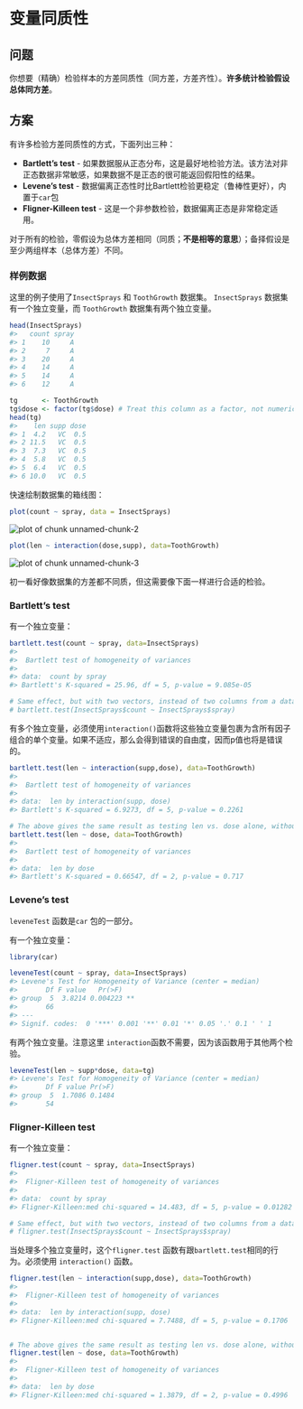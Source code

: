 # 变量同质性

## 问题

你想要（精确）检验样本的方差同质性（同方差，方差齐性）。**许多统计检验假设总体同方差**。

## 方案

有许多检验方差同质性的方式，下面列出三种：

- **Bartlett’s test** - 如果数据服从正态分布，这是最好地检验方法。该方法对非正态数据非常敏感，如果数据不是正态的很可能返回假阳性的结果。
- **Levene’s test** - 数据偏离正态性时比Bartlett检验更稳定（鲁棒性更好），内置于`car`包
- **Fligner-Killeen test** - 这是一个非参数检验，数据偏离正态是非常稳定适用。

对于所有的检验，零假设为总体方差相同（同质；**不是相等的意思**）；备择假设是至少两组样本（总体方差）不同。

### 样例数据

这里的例子使用了`InsectSprays` 和 `ToothGrowth` 数据集。 `InsectSprays` 数据集有一个独立变量，而 `ToothGrowth` 数据集有两个独立变量。

```R
head(InsectSprays)
#>   count spray
#> 1    10     A
#> 2     7     A
#> 3    20     A
#> 4    14     A
#> 5    14     A
#> 6    12     A

tg      <- ToothGrowth
tg$dose <- factor(tg$dose) # Treat this column as a factor, not numeric
head(tg)
#>    len supp dose
#> 1  4.2   VC  0.5
#> 2 11.5   VC  0.5
#> 3  7.3   VC  0.5
#> 4  5.8   VC  0.5
#> 5  6.4   VC  0.5
#> 6 10.0   VC  0.5

```

快速绘制数据集的箱线图：

```R
plot(count ~ spray, data = InsectSprays)

```

![plot of chunk unnamed-chunk-2](http://www.cookbook-r.com/Statistical_analysis/Homogeneity_of_variance/figure/unnamed-chunk-2-1.png)

```R
plot(len ~ interaction(dose,supp), data=ToothGrowth)

```

![plot of chunk unnamed-chunk-3](http://www.cookbook-r.com/Statistical_analysis/Homogeneity_of_variance/figure/unnamed-chunk-3-1.png)

初一看好像数据集的方差都不同质，但这需要像下面一样进行合适的检验。

### Bartlett’s test

有一个独立变量：

```R
bartlett.test(count ~ spray, data=InsectSprays)
#> 
#> 	Bartlett test of homogeneity of variances
#> 
#> data:  count by spray
#> Bartlett's K-squared = 25.96, df = 5, p-value = 9.085e-05

# Same effect, but with two vectors, instead of two columns from a data frame
# bartlett.test(InsectSprays$count ~ InsectSprays$spray)

```

有多个独立变量，必须使用`interaction()`函数将这些独立变量包裹为含所有因子组合的单个变量。如果不适应，那么会得到错误的自由度，因而p值也将是错误的。

```R
bartlett.test(len ~ interaction(supp,dose), data=ToothGrowth)
#> 
#> 	Bartlett test of homogeneity of variances
#> 
#> data:  len by interaction(supp, dose)
#> Bartlett's K-squared = 6.9273, df = 5, p-value = 0.2261

# The above gives the same result as testing len vs. dose alone, without supp
bartlett.test(len ~ dose, data=ToothGrowth)
#> 
#> 	Bartlett test of homogeneity of variances
#> 
#> data:  len by dose
#> Bartlett's K-squared = 0.66547, df = 2, p-value = 0.717

```

### Levene’s test

`leveneTest` 函数是`car` 包的一部分。

有一个独立变量：

```R
library(car)

leveneTest(count ~ spray, data=InsectSprays)
#> Levene's Test for Homogeneity of Variance (center = median)
#>       Df F value   Pr(>F)   
#> group  5  3.8214 0.004223 **
#>       66                    
#> ---
#> Signif. codes:  0 '***' 0.001 '**' 0.01 '*' 0.05 '.' 0.1 ' ' 1

```

有两个独立变量。注意这里 `interaction`函数不需要，因为该函数用于其他两个检验。 

```R
leveneTest(len ~ supp*dose, data=tg)
#> Levene's Test for Homogeneity of Variance (center = median)
#>       Df F value Pr(>F)
#> group  5  1.7086 0.1484
#>       54

```

### Fligner-Killeen test

有一个独立变量：

```R
fligner.test(count ~ spray, data=InsectSprays)
#> 
#> 	Fligner-Killeen test of homogeneity of variances
#> 
#> data:  count by spray
#> Fligner-Killeen:med chi-squared = 14.483, df = 5, p-value = 0.01282

# Same effect, but with two vectors, instead of two columns from a data frame
# fligner.test(InsectSprays$count ~ InsectSprays$spray)

```

当处理多个独立变量时，这个`fligner.test` 函数有跟`bartlett.test`相同的行为。必须使用 `interaction()` 函数。

```R
fligner.test(len ~ interaction(supp,dose), data=ToothGrowth)
#> 
#> 	Fligner-Killeen test of homogeneity of variances
#> 
#> data:  len by interaction(supp, dose)
#> Fligner-Killeen:med chi-squared = 7.7488, df = 5, p-value = 0.1706


# The above gives the same result as testing len vs. dose alone, without supp
fligner.test(len ~ dose, data=ToothGrowth)
#> 
#> 	Fligner-Killeen test of homogeneity of variances
#> 
#> data:  len by dose
#> Fligner-Killeen:med chi-squared = 1.3879, df = 2, p-value = 0.4996
```

